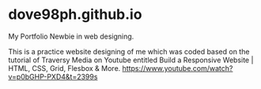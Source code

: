 # dove98ph.github.io
My Portfolio
Newbie in web designing.

This is a practice website designing of me which was coded based on the tutorial of Traversy Media on Youtube entitled Build a Responsive Website | HTML, CSS, Grid, Flesbox & More.
https://www.youtube.com/watch?v=p0bGHP-PXD4&t=2399s
